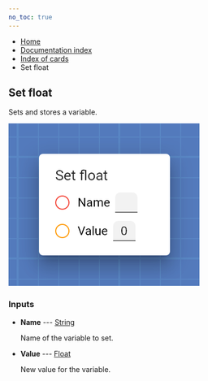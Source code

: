```yaml
---
no_toc: true
---
```


<ul class="breadcrumb">
    <li><a href="">Home</a></li>
    <li><a href="documentation">Documentation index</a></li>
    <li><a href="cards/">Index of cards</a></li>
    <li>Set float</li>
</ul>

## Set float

Sets and stores a variable.

!["Set float" card](assets/img/cards/setFloat_1.png)


### Inputs


* **Name** --- [String](types/String)

  Name of the variable to set.

* **Value** --- [Float](types/Float)

  New value for the variable.







